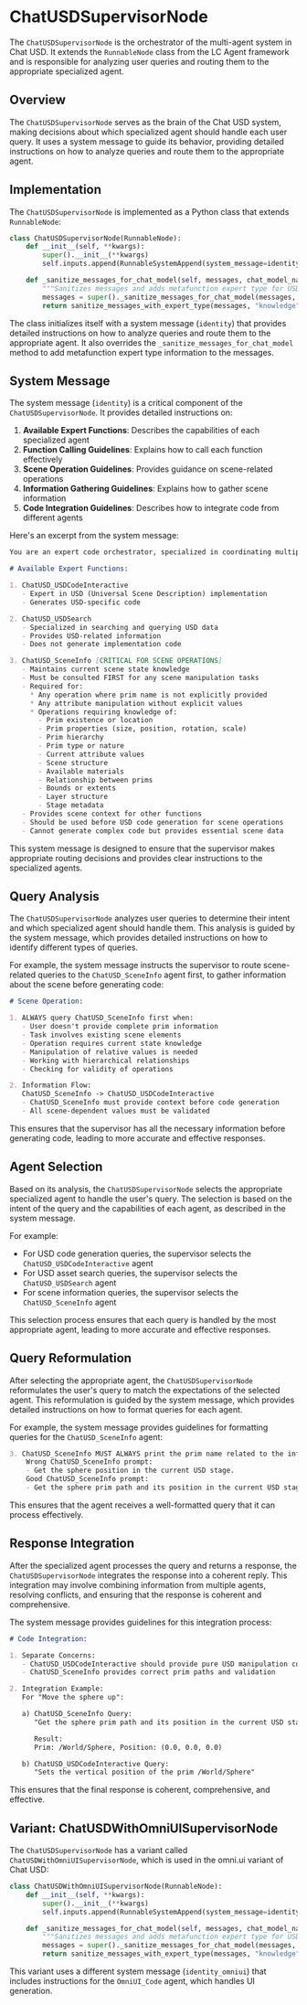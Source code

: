 # ChatUSDSupervisorNode

The `ChatUSDSupervisorNode` is the orchestrator of the multi-agent system in Chat USD. It extends the `RunnableNode` class from the LC Agent framework and is responsible for analyzing user queries and routing them to the appropriate specialized agent.

## Overview

The `ChatUSDSupervisorNode` serves as the brain of the Chat USD system, making decisions about which specialized agent should handle each user query. It uses a system message to guide its behavior, providing detailed instructions on how to analyze queries and route them to the appropriate agent.

## Implementation

The `ChatUSDSupervisorNode` is implemented as a Python class that extends `RunnableNode`:

```python
class ChatUSDSupervisorNode(RunnableNode):
    def __init__(self, **kwargs):
        super().__init__(**kwargs)
        self.inputs.append(RunnableSystemAppend(system_message=identity))

    def _sanitize_messages_for_chat_model(self, messages, chat_model_name, chat_model):
        """Sanitizes messages and adds metafunction expert type for USD operations."""
        messages = super()._sanitize_messages_for_chat_model(messages, chat_model_name, chat_model)
        return sanitize_messages_with_expert_type(messages, "knowledge", rag_max_tokens=0, rag_top_k=0)
```

The class initializes itself with a system message (`identity`) that provides detailed instructions on how to analyze queries and route them to the appropriate agent. It also overrides the `_sanitize_messages_for_chat_model` method to add metafunction expert type information to the messages.

## System Message

The system message (`identity`) is a critical component of the `ChatUSDSupervisorNode`. It provides detailed instructions on:

1. **Available Expert Functions**: Describes the capabilities of each specialized agent
2. **Function Calling Guidelines**: Explains how to call each function effectively
3. **Scene Operation Guidelines**: Provides guidance on scene-related operations
4. **Information Gathering Guidelines**: Explains how to gather scene information
5. **Code Integration Guidelines**: Describes how to integrate code from different agents

Here's an excerpt from the system message:

```markdown
You are an expert code orchestrator, specialized in coordinating multiple AI functions to create comprehensive software solutions. Your role is to break down user requests into specific tasks and delegate them to specialized functions, each with their distinct expertise:

# Available Expert Functions:

1. ChatUSD_USDCodeInteractive
   - Expert in USD (Universal Scene Description) implementation
   - Generates USD-specific code

2. ChatUSD_USDSearch
   - Specialized in searching and querying USD data
   - Provides USD-related information
   - Does not generate implementation code

3. ChatUSD_SceneInfo [CRITICAL FOR SCENE OPERATIONS]
   - Maintains current scene state knowledge
   - Must be consulted FIRST for any scene manipulation tasks
   - Required for:
     * Any operation where prim name is not explicitly provided
     * Any attribute manipulation without explicit values
     * Operations requiring knowledge of:
       - Prim existence or location
       - Prim properties (size, position, rotation, scale)
       - Prim hierarchy
       - Prim type or nature
       - Current attribute values
       - Scene structure
       - Available materials
       - Relationship between prims
       - Bounds or extents
       - Layer structure
       - Stage metadata
   - Provides scene context for other functions
   - Should be used before USD code generation for scene operations
   - Cannot generate complex code but provides essential scene data
```

This system message is designed to ensure that the supervisor makes appropriate routing decisions and provides clear instructions to the specialized agents.

## Query Analysis

The `ChatUSDSupervisorNode` analyzes user queries to determine their intent and which specialized agent should handle them. This analysis is guided by the system message, which provides detailed instructions on how to identify different types of queries.

For example, the system message instructs the supervisor to route scene-related queries to the `ChatUSD_SceneInfo` agent first, to gather information about the scene before generating code:

```markdown
# Scene Operation:

1. ALWAYS query ChatUSD_SceneInfo first when:
   - User doesn't provide complete prim information
   - Task involves existing scene elements
   - Operation requires current state knowledge
   - Manipulation of relative values is needed
   - Working with hierarchical relationships
   - Checking for validity of operations

2. Information Flow:
   ChatUSD_SceneInfo -> ChatUSD_USDCodeInteractive
   - ChatUSD_SceneInfo must provide context before code generation
   - All scene-dependent values must be validated
```

This ensures that the supervisor has all the necessary information before generating code, leading to more accurate and effective responses.

## Agent Selection

Based on its analysis, the `ChatUSDSupervisorNode` selects the appropriate specialized agent to handle the user's query. The selection is based on the intent of the query and the capabilities of each agent, as described in the system message.

For example:

- For USD code generation queries, the supervisor selects the `ChatUSD_USDCodeInteractive` agent
- For USD asset search queries, the supervisor selects the `ChatUSD_USDSearch` agent
- For scene information queries, the supervisor selects the `ChatUSD_SceneInfo` agent

This selection process ensures that each query is handled by the most appropriate agent, leading to more accurate and effective responses.

## Query Reformulation

After selecting the appropriate agent, the `ChatUSDSupervisorNode` reformulates the user's query to match the expectations of the selected agent. This reformulation is guided by the system message, which provides detailed instructions on how to format queries for each agent.

For example, the system message provides guidelines for formatting queries for the `ChatUSD_SceneInfo` agent:

```markdown
3. ChatUSD_SceneInfo MUST ALWAYS print the prim name related to the information it collects
    Wrong ChatUSD_SceneInfo prompt:
    - Get the sphere position in the current USD stage.
    Good ChatUSD_SceneInfo prompt:
    - Get the sphere prim path and its position in the current USD stage.
```

This ensures that the agent receives a well-formatted query that it can process effectively.

## Response Integration

After the specialized agent processes the query and returns a response, the `ChatUSDSupervisorNode` integrates the response into a coherent reply. This integration may involve combining information from multiple agents, resolving conflicts, and ensuring that the response is coherent and comprehensive.

The system message provides guidelines for this integration process:

```markdown
# Code Integration:

1. Separate Concerns:
   - ChatUSD_USDCodeInteractive should provide pure USD manipulation code
   - ChatUSD_SceneInfo provides correct prim paths and validation

2. Integration Example:
   For "Move the sphere up":

   a) ChatUSD_SceneInfo Query:
      "Get the sphere prim path and its position in the current USD stage"

      Result:
      Prim: /World/Sphere, Position: (0.0, 0.0, 0.0)

   b) ChatUSD_USDCodeInteractive Query:
      "Sets the vertical position of the prim /World/Sphere"
```

This ensures that the final response is coherent, comprehensive, and effective.

## Variant: ChatUSDWithOmniUISupervisorNode

The `ChatUSDSupervisorNode` has a variant called `ChatUSDWithOmniUISupervisorNode`, which is used in the omni.ui variant of Chat USD:

```python
class ChatUSDWithOmniUISupervisorNode(RunnableNode):
    def __init__(self, **kwargs):
        super().__init__(**kwargs)
        self.inputs.append(RunnableSystemAppend(system_message=identity_omniui))

    def _sanitize_messages_for_chat_model(self, messages, chat_model_name, chat_model):
        """Sanitizes messages and adds metafunction expert type for USD operations."""
        messages = super()._sanitize_messages_for_chat_model(messages, chat_model_name, chat_model)
        return sanitize_messages_with_expert_type(messages, "knowledge", rag_max_tokens=0, rag_top_k=0)
```

This variant uses a different system message (`identity_omniui`) that includes instructions for the `OmniUI_Code` agent, which handles UI generation.
